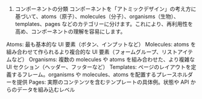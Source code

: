 1. コンポーネントの分類
   コンポーネントを「アトミックデザイン」の考え方に基づいて、atoms（原子）、molecules（分子）、organisms（生物）、templates、pages などのカテゴリーに分けます。これにより、再利用性を高め、コンポーネントの理解を容易にします。

Atoms: 最も基本的な UI 要素（ボタン、インプットなど）
Molecules: atoms を組み合わせて作られるより複合的な UI 要素（フォームグループ、リストアイテムなど）
Organisms: 複数の molecules や atoms を組み合わせた、より複雑な UI セクション（ヘッダー、フッターなど）
Templates: ページのレイアウトを定義するフレーム。organisms や molecules、atoms を配置するプレースホルダーを提供
Pages: 実際のコンテンツを含むテンプレートの具体例。状態や API からのデータを組み込むレベル
